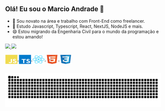 ## Olá! Eu sou o Marcio Andrade 👋

- 🔭 Sou novato na área e trabalho com Front-End como freelancer.
- 🌱 Estudo Javascript, Typescript, React, NextJS, NodeJS e mais.
- 😄 Estou migrando da Engenharia Civil para o mundo da programação e estou amando!

 <div style="width: 100%">
  <a href="https://github.com/marcioandradejs">
  <img height="180em" src="https://github-readme-stats.vercel.app/api?username=marcioandradejs&show_icons=true&theme=chartreuse-dark&include_all_commits=true&count_private=true"/>
  <img height="180em" src="https://github-readme-stats.vercel.app/api/top-langs/?username=marcioandradejs&layout=compact&langs_count=7&theme=chartreuse-dark"/>
</div>
  
<div style="display: inline_block"><br>
  <img align="center" alt="Marcio Andrade - JS" height="30" width="40" src="https://raw.githubusercontent.com/devicons/devicon/master/icons/javascript/javascript-plain.svg">
  <img align="center" alt="Marcio Andrade - TS" height="30" width="40" src="https://raw.githubusercontent.com/devicons/devicon/master/icons/typescript/typescript-plain.svg">
  <img align="center" alt="Marcio Andrade - React" height="30" width="40" src="https://raw.githubusercontent.com/devicons/devicon/master/icons/react/react-original.svg">
  <img align="center" alt="Marcio Andrade - HTML" height="30" width="40" src="https://raw.githubusercontent.com/devicons/devicon/master/icons/html5/html5-original.svg">
  <img align="center" alt="Marcio Andrade - CSS" height="30" width="40" src="https://raw.githubusercontent.com/devicons/devicon/master/icons/css3/css3-original.svg">
</div>
  
  ##
  
  ![Snake animation](https://github.com/marcioandradejs/marcioandradejs/blob/output/github-contribution-grid-snake.svg)
